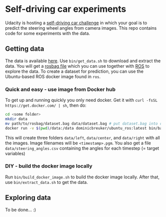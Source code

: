 # Self-driving car experiments

Udacity is hosting a [self-driving car challenge](https://medium.com/udacity/challenge-2-using-deep-learning-to-predict-steering-angles-f42004a36ff3#.avqvc84n3) in which your goal is to predict the steering wheel angles from camera images.
This repo contains code for some experiments with the data.

## Getting data

The data is available [here](http://bit.ly/udacity-dataset-2-1).
Use `bin/get_data.sh` to download and extract the data.
You will get a [rosbag file](http://wiki.ros.org/Bags) which you can use together with [ROS](http://www.ros.org/) to explore the data.
To create a dataset for prediction, you can use the Ubuntu-based ROS docker image found in `ros`.

### Quick and easy - use image from Docker hub

To get up and running quickly you only need docker.
Get it with `curl -fsSL https://get.docker.com/ | sh`, then do:

```bash
cd <some folder>
mkdir data
mv path/to/rosbag/dataset.bag data/dataset.bag # put dataset.bag into data folder
docker run -v $(pwd)/data:/data dominicbreuker/ubuntu_ros:latest bin/bash -c "source /opt/ros/jade/setup.bash ; python /extract_data.py"
```

This will create three folders `data/left`, `data/center`, and `data/right` with all the images.
Image filenames will be `<timestamp>.pgm`.
You also get a file `data/steering_angles.csv` containing the angles for each timestep (= target variables)

### DIY - build the docker image locally

Run `bin/build_docker_image.sh` to build the docker image locally.
After that, use `bin/extract_data.sh` to get the data.

## Exploring data

To be done... :)
